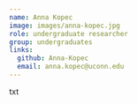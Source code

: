 ```yaml
---
name: Anna Kopec
image: images/anna-kopec.jpg
role: undergraduate researcher
group: undergraduates 
links:
  github: Anna-Kopec
  email: anna.kopec@uconn.edu
---
```


txt
